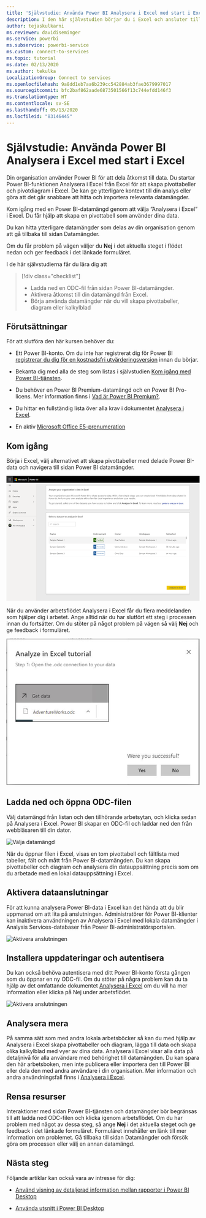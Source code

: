 ```yaml
---
title: 'Självstudie: Använda Power BI Analysera i Excel med start i Excel'
description: I den här självstudien börjar du i Excel och ansluter till Power BI-sidan Datamängder för att importera datamängder till Excel.
author: tejaskulkarni
ms.reviewer: davidiseminger
ms.service: powerbi
ms.subservice: powerbi-service
ms.custom: connect-to-services
ms.topic: tutorial
ms.date: 02/13/2020
ms.author: tekulka
LocalizationGroup: Connect to services
ms.openlocfilehash: 9a8dd1eb7aa6b239cc542884ab3fae3679997017
ms.sourcegitcommit: bfc2baf862aade6873501566f13c744efdd146f3
ms.translationtype: HT
ms.contentlocale: sv-SE
ms.lasthandoff: 05/13/2020
ms.locfileid: "83146445"
---
```

# <a name="tutorial-use-power-bi-analyze-in-excel-starting-in-excel"></a>Självstudie: Använda Power BI Analysera i Excel med start i Excel

Din organisation använder Power BI för att dela åtkomst till data. Du startar Power BI-funktionen Analysera i Excel från Excel för att skapa pivottabeller och pivotdiagram i Excel. De kan ge ytterligare kontext till din analys eller göra att det går snabbare att hitta och importera relevanta datamängder.

Kom igång med en Power BI-datamängd genom att välja ”Analysera i Excel” i Excel. Du får hjälp att skapa en pivottabell som använder dina data.  

Du kan hitta ytterligare datamängder som delas av din organisation genom att gå tillbaka till sidan Datamängder.

Om du får problem på vägen väljer du **Nej** i det aktuella steget i flödet nedan och ger feedback i det länkade formuläret.  

I de här självstudierna får du lära dig att

> [!div class="checklist"]
> * Ladda ned en ODC-fil från sidan Power BI-datamängder.
> * Aktivera åtkomst till din datamängd från Excel.
> * Börja använda datamängder när du vill skapa pivottabeller, diagram eller kalkylblad

## <a name="prerequisites"></a>Förutsättningar

För att slutföra den här kursen behöver du:

* Ett Power BI-konto. Om du inte har registrerat dig för Power BI [registrerar du dig för en kostnadsfri utvärderingsversion](https://app.powerbi.com/signupredirect?pbi_source=web) innan du börjar.

* Bekanta dig med alla de steg som listas i självstudien [Kom igång med Power BI-tjänsten](https://docs.microsoft.com/power-bi/service-get-started).

* Du behöver en Power BI Premium-datamängd och en Power BI Pro-licens. Mer information finns i [Vad är Power BI Premium?](https://docs.microsoft.com/power-bi/service-premium-what-is).

* Du hittar en fullständig lista över alla krav i dokumentet [Analysera i Excel](https://docs.microsoft.com/power-bi/service-analyze-in-excel#requirements).

* En aktiv [Microsoft Office E5-prenumeration](https://www.microsoft.com/microsoft-365/business/office-365-enterprise-e5-business-software?activetab=pivot%3aoverviewtab)

## <a name="get-started"></a>Kom igång

Börja i Excel, välj alternativet att skapa pivottabeller med delade Power BI-data och navigera till sidan Power BI datamängder.

![Sidan Datamängder](media/service-tutorial-analyze-in-excel/tutorial-analyze-in-excel-01.png)

När du använder arbetsflödet Analysera i Excel får du flera meddelanden som hjälper dig i arbetet. Ange alltid när du har slutfört ett steg i processen innan du fortsätter. Om du stöter på något problem på vägen så välj **Nej** och ge feedback i formuläret.

![Arbetsflödesanvisningar](media/service-tutorial-analyze-in-excel/tutorial-analyze-in-excel-02.png)

## <a name="download-and-open-the-odc-file"></a>Ladda ned och öppna ODC-filen

Välj datamängd från listan och den tillhörande arbetsytan, och klicka sedan på Analysera i Excel. Power BI skapar en ODC-fil och laddar ned den från webbläsaren till din dator.

![Välja datamängd](media/service-tutorial-analyze-in-excel/tutorial-analyze-in-excel-03.png)

När du öppnar filen i Excel, visas en tom pivottabell och fältlista med tabeller, fält och mått från Power BI-datamängden. Du kan skapa pivottabeller och diagram och analysera din datauppsättning precis som om du arbetade med en lokal datauppsättning i Excel.

## <a name="enable-data-connections"></a>Aktivera dataanslutningar

För att kunna analysera Power BI-data i Excel kan det hända att du blir uppmanad om att lita på anslutningen. Administratörer för Power BI-klienter kan inaktivera användningen av Analysera i Excel med lokala datamängder i Analysis Services-databaser från Power Bi-administratörsportalen.

![Aktivera anslutningen](media/service-tutorial-analyze-in-excel/tutorial-analyze-in-excel-04.png)

## <a name="install-updates-and-authenticate"></a>Installera uppdateringar och autentisera

Du kan också behöva autentisera med ditt Power BI-konto första gången som du öppnar en ny ODC-fil.  Om du stöter på några problem kan du ta hjälp av det omfattande dokumentet [Analysera i Excel](https://docs.microsoft.com/power-bi/service-analyze-in-excel#sign-in-to-power-bi ) om du vill ha mer information eller klicka på Nej under arbetsflödet.

![Aktivera anslutningen](media/service-tutorial-analyze-in-excel/tutorial-analyze-in-excel-05.png)

## <a name="analyze-away"></a>Analysera mera

På samma sätt som med andra lokala arbetsböcker så kan du med hjälp av Analysera i Excel skapa pivottabeller och diagram, lägga till data och skapa olika kalkylblad med vyer av dina data. Analysera i Excel visar alla data på detaljnivå för alla användare med behörighet till datamängden. Du kan spara den här arbetsboken, men inte publicera eller importera den till Power BI eller dela den med andra användare i din organisation. Mer information och andra användningsfall finns i [Analysera i Excel](https://docs.microsoft.com/power-bi/service-analyze-in-excel#analyze-away).

## <a name="clean-up-resources"></a>Rensa resurser

Interaktioner med sidan Power BI-tjänsten och datamängder bör begränsas till att ladda ned ODC-filen och klicka igenom arbetsflödet. Om du har problem med något av dessa steg, så ange **Nej** i det aktuella steget och ge feedback i det länkade formuläret. Formuläret innehåller en länk till mer information om problemet. Gå tillbaka till sidan Datamängder och försök göra om processen eller välj en annan datamängd.

## <a name="next-steps"></a>Nästa steg

Följande artiklar kan också vara av intresse för dig:

* [Använd visning av detaljerad information mellan rapporter i Power BI Desktop](https://docs.microsoft.com/power-bi/desktop-cross-report-drill-through)

* [Använda utsnitt i Power BI Desktop](https://docs.microsoft.com/power-bi/visuals/power-bi-visualization-slicers)
